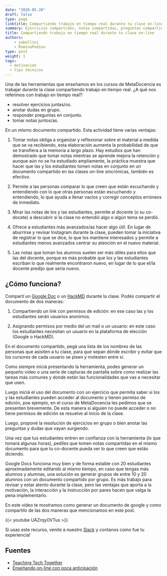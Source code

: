 ```yaml
---
date: "2020-05-20"
draft: false
type: page
linktitle: Compartiendo trabajo en tiempo real durante tu clase on-line
summary: Ejercicios compartidos, notas compartidas, preguntas compartidas.  Una herramienta que recomendamos para mantener la motiviación de tus estudiantes.  En este post como implementarlas.
title: Compartiendo trabajo en tiempo real durante tu clase on-line
authors: 
    - yabellini
    - RominaPedino
type: post
weight: 1
tags: 
  - motivación
  - tips técnicos 
---
```


Una de las herramientas que enseñamos en los cursos de MetaDocencia es trabajar durante la clase compartiendo trabajo en tiempo real. ¿A qué nos referimos con trabajo en tiempo real?:

- resolver ejercicios juntas/os.
- anotar dudas en grupo.
- responder preguntas en conjunto.
- tomar notas juntos/as.

En un mismo documento compartido.  Esta actividad tiene varias ventajas:

1. Tomar notas obliga a organizar y reflexionar sobre el material a medida que se va recibiendo, esta elaboración  aumenta la probabilidad de que se transfiera a la memoria a largo plazo. Hay estudios que han demostrado que tomar notas mientras se aprende mejora la retención y aunque aún no se ha estudiado ampliamente, la práctica muestra que  hacer que las y los estudiantes tomen notas en conjunto en un documento compartido en las clases on-line sincrónicas, también es efectivo.

2. Permite a las personas comparar lo que creen que están escuchando y entendiendo con lo que otras personas están escuchando y entendiendo, lo que ayuda a llenar vacíos y corregir conceptos erróneos de inmediato.

3. Mirar las notas de los y las estudiantes, permite al docente (o su co-docete) a descubrir si la clase no entendió algo o algún tema se perdió.

4. Ofrece a estudiantes más avanzados/as hacer algo útil. En lugar de aburrirse y revisar Instagram durante la clase, pueden tomar la iniciativa de registrar lo que se dice, lo que los mantiene interesados y permite a  estudiantes menos avanzados centrar su atención en el nuevo material.

5. Las notas que toman los alumnos suelen ser más útiles para ellos que las del docente, porque es más probable que los y las estudiantes escriban lo que realmente encontraron nuevo, en lugar de lo que el/la docente predijo que sería nuevo.

## ¿Cómo funciona?


Compartí un [Google Doc](https://docs.google.com) o un [HackMD](https://hackmd.io/) durante la clase.  Podés compartir el documento de dos maneras:

  1. Compartiendo un link con permisos de edición: en ese caso las y los estudiantes serán usuarios anonimos.
  
  2. Asignando permisos por medio del un mail o un usuario: en este caso los estudiantes necesitan un usuario en la plataforma de elección (Google o HackMD).


En el documento compartido, pegá una lista de los nombres de las personas que asisiten a tu clase, para que sepan dónde escribir y evitar que los cursores de cada usuario se pisen y molesten entre sí. 

Como siempre iniciá presentando la herramienta, podes generar un pequeño video o una serie de capturas de pantalla sobre como realizar las tareas más comunes y donde están las funcionalidades que vas a necesitar que usen.

Luego iniciá el uso del documento con un ejercicio que permita saber si los y las estudiantes pueden acceder al documento y tienen permiso de edición, poe ejemplo, en el curso de MetaDocencia les pedimos que se presenten brevemente.  De esta manera si alguien no puede acceder o no tiene permisos de edición se resuelve al inicio de la clase.

Luego, proponé la resolución de ejercicios en grupo o bien anotar las preguntas y dudas que vayan surgiendo.

Una vez que tus estudiantes entren en confianza con la herramienta (lo que tomará algunas horas), pedíles que tomen notas compartidas en el mismo documento para que tu co-docente pueda ver lo que creen que estás diciendo.

Google Docs funciona muy bien y de forma estable con 20 estudiantes aproximadamente editando al mismo tiempo, en caso que tengas más alumnos y alumnas, una solución es generar grupos de entre 10 y 20 alumnos con un documento compartido por grupo.  Es más trabajo para revisar y estar atento durante la clase, pero las ventajas que aporta a la motivación, la interacción y la instrucción por pares hacen que valga la pena implementarlo.

En este video te mostramos como generar un documento de google y como compartilo de las dos maneras que mencionamos en este post.


{{< youtube UAZrqyOVTus >}}


Si usas este recurso, venite a nuestro [Slack](https://join.slack.com/t/metadocencia/shared_invite/zt-ek8a0rup-MQB_5qUKhr9zIGKQAUImXA) y contanos como fue tu experiencia!


## Fuentes

- [Teaching Tech Together](https://teachtogether.tech/#s:classroom-notetaking)
- [Enseñando on-line con poca anticipación](https://metadocencia.netlify.app/post/gwilson-webinar/)